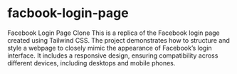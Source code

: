 # facbook-login-page

Facebook Login Page Clone
This is a replica of the Facebook login page created using Tailwind CSS. The project demonstrates how to structure and style a webpage to closely mimic the appearance of Facebook’s login interface. It includes a responsive design, ensuring compatibility across different devices, including desktops and mobile phones.

